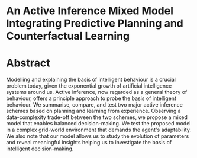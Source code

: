 # An Active Inference Mixed Model Integrating Predictive Planning and Counterfactual Learning 

# Abstract

Modelling and explaining the basis of intelligent behaviour is a crucial problem today, 
given the exponential growth of artificial intelligence systems around us. 
Active inference, now regarded as a general theory of behaviour, 
offers a principle approach to probe the basis of intelligent behaviour. 
We summarise, compare, and test two major active inference schemes based on planning and learning from experience. 
Observing a data-complexity trade-off between the two schemes, we propose a mixed model that enables balanced decision-making. 
We test the proposed model in a complex grid-world environment that demands the agent's adaptability. 
We also note that our model allows us to study the evolution of parameters and 
reveal meaningful insights helping us to investigate the basis of intelligent decision-making.
